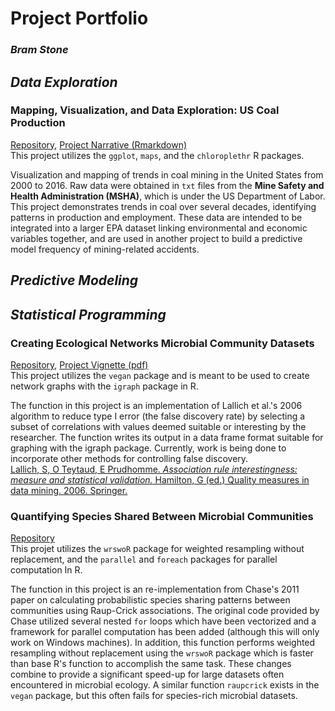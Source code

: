 # Project Portfolio
### *Bram Stone*

## *Data Exploration*

### Mapping, Visualization, and Data Exploration: US Coal Production
[Repository](https://github.com/bramstone/US-Coal-Production), [Project Narrative (Rmarkdown)](https://github.com/bramstone/US-Coal-Production/blob/master/project_narrative.md)  
This project utilizes the `ggplot`, `maps`, and the `chloroplethr` R packages.

Visualization and mapping of trends in coal mining in the United States from 2000 to 2016. Raw data were obtained in `txt` files from the **Mine Safety and Health Administration (MSHA)**, which is under the US Department of Labor. This project demonstrates trends in coal over several decades, identifying patterns in production and employment. These data are intended to be integrated into a larger EPA dataset linking environmental and economic variables together, and are used in another project to build a predictive model frequency of mining-related accidents.

## *Predictive Modeling*

## *Statistical Programming*

### Creating Ecological Networks Microbial Community Datasets
[Repository](https://github.com/bramstone/Selecting-associations-in-microbial-datasets), [Project Vignette (pdf)](https://github.com/bramstone/Selecting-associations-in-microbial-datasets/blob/master/Vignette.pdf)  
This project utilizes the `vegan` package and is meant to be used to create network graphs with the `igraph` package in R.

The function in this project is an implementation of Lallich et al.'s 2006 algorithm to reduce type I error (the false discovery rate) by selecting a subset of correlations with values deemed suitable or interesting by the researcher. The function writes its output in a data frame format suitable for graphing with the igraph package. Currently, work is being done to incorporate other methods for controlling false discovery.  
[Lallich, S, O Teytaud, E Prudhomme. *Association rule interestingness: measure and statistical validation.* Hamilton, G (ed.) Quality measures in data mining. 2006. Springer.](https://hal.inria.fr/file/index/docid/113594/filename/lal.pdf)

### Quantifying Species Shared Between Microbial Communities
[Repository](https://github.com/bramstone/raup_crick)  
This projet utilizes the `wrswoR` package for weighted resampling without replacement, and the `parallel` and `foreach` packages for parallel computation In R.

The function in this project is an re-implementation from Chase's 2011 paper on calculating probabilistic species sharing patterns between communities using Raup-Crick associations. The original code provided by Chase utilized several nested `for` loops which have been vectorized and a framework for parallel computation has been added (although this will only work on Windows machines). In addition, this function performs weighted resampling without replacement using the `wrswoR` package which is faster than base R's function to accomplish the same task. These changes combine to provide a significant speed-up for large datasets often encountered in microbial ecology. A similar function `raupcrick` exists in the `vegan` package, but this often fails for species-rich microbial datasets.
